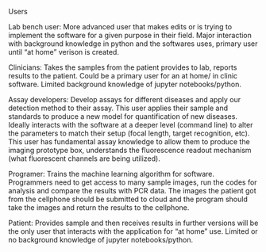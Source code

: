 Users

Lab bench user: More advanced user that makes edits or is trying to implement the software for a given purpose in their field. Major interaction with background knowledge in python and the softwares uses, primary user until “at home” verison is created. 

Clinicians: Takes the samples from the patient provides to lab, reports results to the patient. Could be a primary user for an at home/ in clinic software. Limited background knowledge of jupyter notebooks/python.

Assay developers: Develop assays for different diseases and apply our detection method to their assay. This user applies their sample and standards to produce a new model for quantification of new diseases. Ideally interacts with the software at a deeper level (command line) to alter the parameters to match their setup (focal length, target recognition, etc). This user has fundamental assay knowledge to allow them to produce the imaging prototype box, understands the fluorescence readout mechanism (what fluorescent channels are being utilized).  

Programer: Trains the machine learning algorithm for software. Programmers need to get access to many sample images, run the codes for analysis and compare the results with PCR data. The images the patient got from the cellphone should be submitted to cloud and the program should take the images and return the results to the cellphone. 

Patient: Provides sample and then receives results in further versions will be the only user that interacts with the application for “at home” use. Limited or no background knowledge of jupyter notebooks/python.
